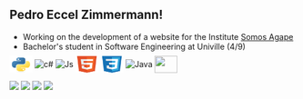 ## Pedro Eccel Zimmermann!

* Working on the development of a website for the Institute [Somos Agape](https://github.com/LopesLeandro/Agape_Project)
* Bachelor's student in Software Engineering at Univille (4/9)

<div style="display: inline_block; margin-top: -23px"><br>
  <img align="center" alt="Python" height="30" width="40" src="https://raw.githubusercontent.com/devicons/devicon/master/icons/python/python-original.svg">
  <img align="center" alt="c#" height="30" width="40" src="https://cdn.jsdelivr.net/gh/devicons/devicon/icons/csharp/csharp-original.svg"/>
  <img align="center" alt="Js" height="30" width="40" src="https://cdn.jsdelivr.net/gh/devicons/devicon/icons/javascript/javascript-original.svg">
  <img align="center" alt="HTML" height="30" width="40" src="https://raw.githubusercontent.com/devicons/devicon/master/icons/html5/html5-original.svg">
  <img align="center" alt="CSS" height="30" width="40" src="https://raw.githubusercontent.com/devicons/devicon/master/icons/css3/css3-original.svg">
  <img align="center" alt="Java" height="30" width="40" src="https://cdn.jsdelivr.net/gh/devicons/devicon/icons/java/java-original.svg">
  <img align="center" src="https://cdn.jsdelivr.net/gh/devicons/devicon/icons/r/r-original.svg" height="30" width="40" />
</div>
<div><p></div>

<div>
  <a href="https://www.instagram.com/pedrozimmer_/" target="_blank"><img src="https://img.shields.io/badge/-Instagram-%23E4405F?style=for-the-badge&logo=instagram&logoColor=white" target="_blank"></a>
  <a href = "mailto:pedroxlzmm@gmail.com"><img src="https://img.shields.io/badge/-Gmail-%23333?style=for-the-badge&logo=gmail&logoColor=white" target="_blank"></a>
  <a href="https://www.linkedin.com/in/pedrozmm/" target="_blank"><img src="https://img.shields.io/badge/-LinkedIn-%230077B5?style=for-the-badge&logo=linkedin&logoColor=white" target="_blank" ></a> 
  <a href=" https://pedrozimmer.github.io/curriculo2023" target="_blank"><img src="https://img.shields.io/badge/-Curr%C3%ADculo-white" target="_blank" height="28">
</div>
